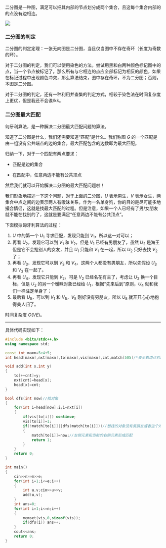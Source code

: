 ﻿二分图是一种图，满足可以把其内部的节点划分成两个集合，且这每个集合内部的的点没有边相连。

![](https://img-blog.csdnimg.cn/img_convert/70e923095b62052d23f8692686250407.png)

### 二分图的判定

二分图的判定定理：一张无向图是二分图，当且仅当图中不存在奇环（长度为奇数的环）。

对于二分图的判定，我们可以使用染色的方法。尝试用黑和白两种颜色标记图中的点，当一个节点被标记了，那么所有与它相连的点应全部标记为相反的颜色，如果在标记过程中出现颜色冲突，那么算法结束，图中存在奇环，不为二分图；否则，本图是二分图。

对于二分图的判定，还有一种利用并查集的判定方式，相较于染色法在时间复杂度上更优，但是我还不会诶/kk。

### 二分图最大匹配

匈牙利算法，是一种解决二分图最大匹配问题的算法。

知道了二分图是什么，我们还需要知道“匹配”是什么。我们称图 $G$ 的一个匹配是由一组没有公共端点的边的集合。最大匹配包含的边数即为最大匹配。

归纳一下，对于一个匹配有两点要求：

- 匹配是边的集合

- 在匹配中，任意两边不能有公共顶点

然后我们就可以开始解决二分图的最大匹配问题啦！

我们形象地描述一下这个问题，对于上面的二分图，$U$ 表示男生，$V$ 表示女生，两集合中点之间的边表示两人有暧昧关系，作为一名单身狗，你的目的是尽可能多地撮合情侣，这就是找最大匹配的过程。但是注意，如果一个人已经有了男/女朋友就不能在找别的了，这就是要满足“任意两边不能有公共顶点”。

下面模拟匈牙利算法的过程：

1. $U$ 中的第一个 $U_1$ 寻求匹配，发现只能到 $V_1$，所以这一对可以；
2. 再看 $U_2$，发现它可以到 $V_1$ 和 $V_2$，但是 $V_1$ 已经有男朋友了，虽然 $U_2$ 是海王但是它不会抢别人的女友，并且 $U_1$ 只能和 $V_1$ 在一起，所以 $U_2$ 只好去找 $V_2$ 了；
3. 再看 $U_3$，发现它可以到 $V_3$ 和 $V_4$，这两个人都没有男朋友，所以先假设 $U_3$ 和 $V_3$ 在一起了。
4. 再看 $U_4$，发现它只能到 $V_2$，可是 $V_2$ 已经名花有主了，考虑让 $U_2$ 换一个目标，但是 $U_2$ 的另一个暧昧对象已经给 $U_1$，根据“先来后到”原则，$U_4$ 就和我们一样注定单身了；
5. 最后看 $U_5$，可以到 $V_1$ 和 $V_5$，$V_5$ 刚好没有男朋友，所以 $U_5$ 就开开心心地抱得美人归了。

时间复杂度 $O(VE)$。

---

具体代码实现如下：

```cpp
#include <bits/stdc++.h>
using namespace std;

const int maxn=5e4+5;
int head[maxn],nxt[maxn],to[maxn],vis[maxn],cnt,match[505]/*表示右边点对应左边的cp*/,m,n,e;

void add(int x,int y)
{
	to[++cnt]=y;
	nxt[cnt]=head[x];
	head[x]=cnt;
}

bool dfs(int now)//找对象
{
	for(int i=head[now];i;i=nxt[i])
	{
		if(vis[to[i]]) continue;
		vis[to[i]]=1;
		if(!match[to[i]]||dfs(match[to[i]]))//想找的对象没有男朋友或者这个对象的当前男朋友还可以找别的女朋友
		{
			match[to[i]]=now;//左侧元素和当前的右侧元素形成匹配
			return 1;
		}
	}
	return 0;
}

int main()
{
	cin>>n>>m>>e;
	for(int i=1;i<=e;i++) 
	{
		int u,v;cin>>u>>v;
		add(u,v);
	}
	int ans=0;
	for(int i=1;i<=n;i++)
	{
		memset(vis,0,sizeof(vis));
		if(dfs(i)) ans++;
	}
	cout<<ans;
	return 0;
}
```
